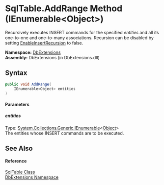 SqlTable.AddRange Method (IEnumerable&lt;Object>)
=================================================
Recursively executes INSERT commands for the specified *entities* and all its one-to-one and one-to-many associations. Recursion can be disabled by setting [EnableInsertRecursion][1] to false.

**Namespace:** [DbExtensions][2]  
**Assembly:** DbExtensions (in DbExtensions.dll)

Syntax
------

```csharp
public void AddRange(
	IEnumerable<Object> entities
)
```

#### Parameters

##### *entities*
Type: [System.Collections.Generic.IEnumerable][3]&lt;[Object][4]>  
The entities whose INSERT commands are to be executed.


See Also
--------

#### Reference
[SqlTable Class][5]  
[DbExtensions Namespace][2]  

[1]: ../DatabaseConfiguration/EnableInsertRecursion.md
[2]: ../README.md
[3]: http://msdn.microsoft.com/en-us/library/9eekhta0
[4]: http://msdn.microsoft.com/en-us/library/e5kfa45b
[5]: README.md